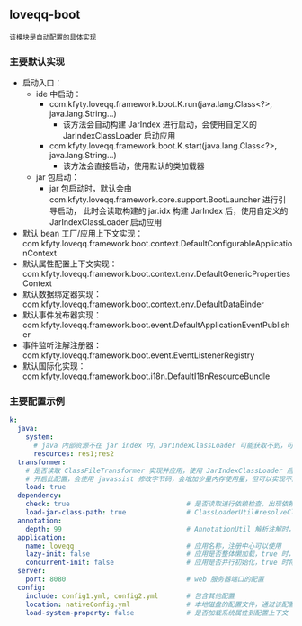 ## loveqq-boot
    该模块是自动配置的具体实现

### 主要默认实现
* 启动入口：
  * ide 中启动：
    * com.kfyty.loveqq.framework.boot.K.run(java.lang.Class<?>, java.lang.String...)
      * 该方法会自动构建 JarIndex 进行启动，会使用自定义的 JarIndexClassLoader 启动应用
    * com.kfyty.loveqq.framework.boot.K.start(java.lang.Class<?>, java.lang.String...)
      * 该方法会直接启动，使用默认的类加载器
  * jar 包启动：
    * jar 包启动时，默认会由 com.kfyty.loveqq.framework.core.support.BootLauncher 进行引导启动，
      此时会读取构建的 jar.idx 构建 JarIndex 后，使用自定义的 JarIndexClassLoader 启动应用
* 默认 bean 工厂/应用上下文实现：com.kfyty.loveqq.framework.boot.context.DefaultConfigurableApplicationContext
* 默认属性配置上下文实现：com.kfyty.loveqq.framework.boot.context.env.DefaultGenericPropertiesContext
* 默认数据绑定器实现：com.kfyty.loveqq.framework.boot.context.env.DefaultDataBinder
* 默认事件发布器实现：com.kfyty.loveqq.framework.boot.event.DefaultApplicationEventPublisher
* 事件监听注解注册器：com.kfyty.loveqq.framework.boot.event.EventListenerRegistry
* 默认国际化实现：com.kfyty.loveqq.framework.boot.i18n.DefaultI18nResourceBundle

### 主要配置示例
```yaml
k:
  java:
    system:
      # java 内部资源不在 jar index 内，JarIndexClassLoader 可能获取不到，可通过该参数设置，英文分号分隔
      resources: res1;res2
  transformer:
    # 是否读取 ClassFileTransformer 实现并应用，使用 JarIndexClassLoader 启动应用有效
    # 开启此配置，会使用 javassist 修改字节码，会增加少量内存使用量，但可以实现不配置 Pre-Main 的情况下，使 javaagent 生效
    load: true
  dependency:
    check: true                             # 是否读取进行依赖检查，出现依赖冲突导致启动失败时，可打开
    load-jar-class-path: true               # ClassLoaderUtil#resolveClassPath(ClassLoader) 时，是否读取 jar 内的 Class-Path 属性
  annotation:
    depth: 99                               # AnnotationUtil 解析注解时，发生循环嵌套注解时的解析深度，避免死循环
  application:
    name: loveqq                            # 应用名称，注册中心可以使用
    lazy-init: false                        # 应用是否整体懒加载，true 时，仅加载 bean 定义，所有 bean 都不会进行初始化
    concurrent-init: false                  # 应用是否并行初始化，true 时将使用线程池初始化所有的单例 bean
  server:
    port: 8080                              # web 服务器端口的配置
  config:
    include: config1.yml, config2.yml       # 包含其他配置
    location: nativeConfig.yml              # 本地磁盘的配置文件，通过该配置指定的配置文件，支持热刷新，注意：只有通过该配置指定的才支持热刷新，内部通过 include 包含的嵌套配置不支持
    load-system-property: false             # 是否加载系统属性到配置上下文
```
